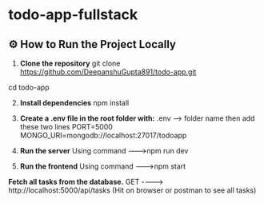 # todo-app-fullstack

## ⚙️ How to Run the Project Locally

1. **Clone the repository**
git clone https://github.com/DeepanshuGupta891/todo-app.git

cd todo-app

2. **Install dependencies**
   npm install

3. **Create a .env file in the root folder with:**
   .env --> folder name
   then add these two lines
   PORT=5000
   MONGO_URI=mongodb://localhost:27017/todoapp

4. **Run the server**
 Using command --->npm run dev

5) **Run the frontend**
   Using command --->npm start


**Fetch all tasks from the database.**
GET ----> http://localhost:5000/api/tasks (Hit on browser or postman to see all tasks)
